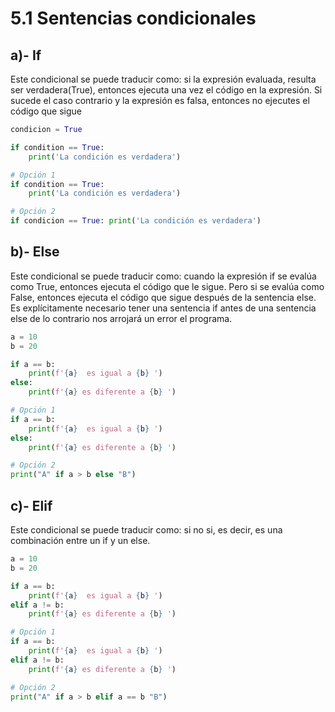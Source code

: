 # **5.1 Sentencias condicionales**

## **a)- If**
Este condicional se puede traducir como: si la expresión evaluada, resulta ser verdadera(True), entonces ejecuta una vez el código en la expresión. Si sucede el caso contrario y la expresión es falsa, entonces no ejecutes el código que sigue
```python
condicion = True

if condition == True:
    print('La condición es verdadera')

# Opción 1
if condition == True:
    print('La condición es verdadera')

# Opción 2
if condicion == True: print('La condición es verdadera')
```

## **b)- Else**
Este condicional se puede traducir como: cuando la expresión if se evalúa como True, entonces ejecuta el código que le sigue. Pero si se evalúa como False, entonces ejecuta el código que sigue después de la sentencia else. Es explícitamente necesario tener una sentencia if antes de una sentencia else de lo contrario nos arrojará un error el programa.

```python
a = 10
b = 20

if a == b:
    print(f'{a}  es igual a {b} ')
else:
    print(f'{a} es diferente a {b} ')

# Opción 1
if a == b:
    print(f'{a}  es igual a {b} ')
else:
    print(f'{a} es diferente a {b} ')

# Opción 2
print("A" if a > b else "B")
```

## **c)- Elif**
Este condicional se puede traducir como: si no si, es decir, es una combinación entre un if y un else.

```python
a = 10
b = 20

if a == b:
    print(f'{a}  es igual a {b} ')
elif a != b:
    print(f'{a} es diferente a {b} ')

# Opción 1
if a == b:
    print(f'{a}  es igual a {b} ')
elif a != b:
    print(f'{a} es diferente a {b} ')

# Opción 2
print("A" if a > b elif a == b "B")
```